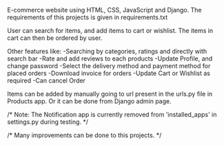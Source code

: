 E-commerce website using HTML, CSS, JavaScript and Django.
The requirements of this projects is given in requirements.txt 

User can search for items, and add items to cart or wishlist.
The items in cart can then be ordered by user.

Other features like:
  -Searching by categories, ratings and directly with search bar
  -Rate and add reviews to each products
  -Update Profile, and change password
  -Select the delivery method and payment method for placed orders
  -Download invoice for orders
  -Update Cart or Wishlist as required
  -Can cancel Order

Items can be added by manually going to url present in the urls.py file in Products app.
Or it can be done from Django admin page.

/* Note:  The Notification app is currently removed from 'installed_apps' in settings.py during testing. */

/* Many improvements can be done to this projects. */
